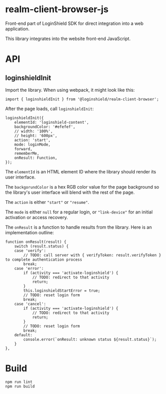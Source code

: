 realm-client-browser-js
=======================

Front-end part of LoginShield SDK for direct integration into a web application.

This library integrates into the website front-end JavaScript.

# API

## loginshieldInit

Import the library. When using webpack, it might look like this:

```
import { loginshieldInit } from '@loginshield/realm-client-browser';
```

After the page loads, call `loginshieldInit`:

```
loginshieldInit({
    elementId: 'loginshield-content',
    backgroundColor: '#efefef',
    // width: '100%',
    // height: '600px',
    action: 'start',
    mode: loginMode,
    forward,
    rememberMe,
    onResult: Function,
});
```

The `elementId` is an HTML element ID where the library should render its user interface.

The `backgorundColor` is a hex RGB color value for the page background so the library's user interface
will blend with the rest of the page.

The `action` is either `"start"` or `"resume"`.

The `mode` is either `null` for a regular login, or `"link-device"` for an initial activation or access recovery.

The `onResult` is a function to handle results from the library. Here is an implementation outline:

```
function onResult(result) {
    switch (result.status) {
    case 'verify':
        // TODO: call server with { verifyToken: result.verifyToken } to complete authentication process
        break;
    case 'error':
        if (activity === 'activate-loginshield') {
            // TODO: redirect to that activity
            return;
        }
        this.loginshieldStartError = true;
        // TODO: reset login form
        break;
    case 'cancel':
        if (activity === 'activate-loginshield') {
            // TODO: redirect to that activity
            return;
        }
        // TODO: reset login form
        break;
    default:
        console.error(`onResult: unknown status ${result.status}`);
    }
},
```

# Build

```
npm run lint
npm run build
```
